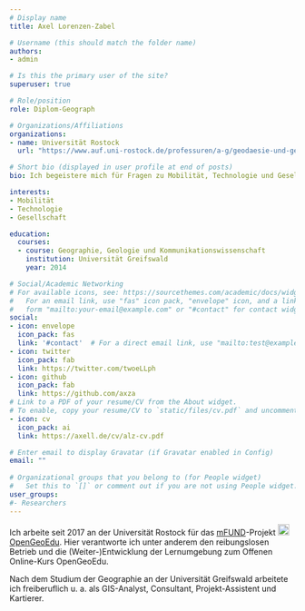 ```yaml
---
# Display name
title: Axel Lorenzen-Zabel

# Username (this should match the folder name)
authors:
- admin

# Is this the primary user of the site?
superuser: true

# Role/position
role: Diplom-Geograph

# Organizations/Affiliations
organizations:
- name: Universität Rostock
  url: "https://www.auf.uni-rostock.de/professuren/a-g/geodaesie-und-geoinformatik/mitarbeiter/"

# Short bio (displayed in user profile at end of posts)
bio: Ich begeistere mich für Fragen zu Mobilität, Technologie und Gesellschaft

interests:
- Mobilität
- Technologie
- Gesellschaft

education:
  courses:
  - course: Geographie, Geologie und Kommunikationswissenschaft
    institution: Universität Greifswald
    year: 2014

# Social/Academic Networking
# For available icons, see: https://sourcethemes.com/academic/docs/widgets/#icons
#   For an email link, use "fas" icon pack, "envelope" icon, and a link in the
#   form "mailto:your-email@example.com" or "#contact" for contact widget.
social:
- icon: envelope
  icon_pack: fas
  link: '#contact'  # For a direct email link, use "mailto:test@example.org".
- icon: twitter
  icon_pack: fab
  link: https://twitter.com/twoeLLph
- icon: github
  icon_pack: fab
  link: https://github.com/axza
# Link to a PDF of your resume/CV from the About widget.
# To enable, copy your resume/CV to `static/files/cv.pdf` and uncomment the lines below.  
- icon: cv
  icon_pack: ai
  link: https://axell.de/cv/alz-cv.pdf

# Enter email to display Gravatar (if Gravatar enabled in Config)
email: ""
  
# Organizational groups that you belong to (for People widget)
#   Set this to `[]` or comment out if you are not using People widget.  
user_groups:
#- Researchers
---
```


Ich arbeite seit 2017 an der Universität Rostock für das <a href="https://www.bmvi.de/goto?id=376878">mFUND</a>-Projekt <a href="https://www.opengeoedu.de/"><img style="display:inline;" width="20" src="https://www.opengeoedu.de/images/logo/oge.svg"> OpenGeoEdu</a>. Hier verantworte ich unter anderem den reibungslosen Betrieb und die (Weiter-)Entwicklung der Lernumgebung zum Offenen Online-Kurs OpenGeoEdu.

Nach dem Studium der Geographie an der Universität Greifswald arbeitete ich freiberuflich u. a. als GIS-Analyst, Consultant, Projekt-Assistent und Kartierer.
